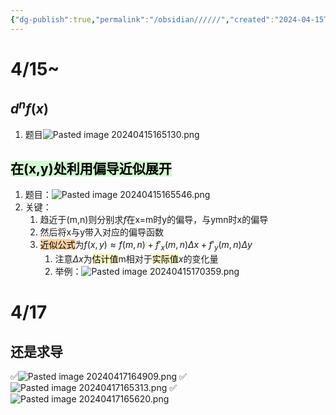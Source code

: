 ```yaml
---
{"dg-publish":true,"permalink":"/obsidian//////","created":"2024-04-15T16:50:09.812+08:00","updated":"2024-09-08T15:25:05.366+08:00"}
---
```


# 4/15~
## $d^nf(x)$ 
1. 题目![Pasted image 20240415165130.png](/img/user/obsidian/%E5%9B%BE%E7%89%87%E5%AF%84%E5%AD%98%E5%99%A8/Pasted%20image%2020240415165130.png)
## <mark style="background: #BBFABBA6;">在(x,y)处利用偏导近似展开</mark>
1. 题目：![Pasted image 20240415165546.png](/img/user/obsidian/%E5%9B%BE%E7%89%87%E5%AF%84%E5%AD%98%E5%99%A8/Pasted%20image%2020240415165546.png)
2. 关键：
	1. 趋近于(m,n)则分别求$f$在x=m时y的偏导，与ymn时x的偏导
	2. 然后将x与y带入对应的偏导函数
	3. <mark style="background: #FFB86CA6;">近似公式</mark>为$f(x,y)\approx f(m,n)+f'_x(m,n)\Delta x+f'_y(m,n)\Delta y$ 
		1. 注意$\Delta x$为<mark style="background: #FFF3A3A6;">估计值</mark>m相对于<mark style="background: #FFF3A3A6;">实际值</mark>$x$的变化量
		2. 举例：![Pasted image 20240415170359.png](/img/user/obsidian/%E5%9B%BE%E7%89%87%E5%AF%84%E5%AD%98%E5%99%A8/Pasted%20image%2020240415170359.png)
# 4/17
## 还是求导
✅![Pasted image 20240417164909.png](/img/user/obsidian/%E5%9B%BE%E7%89%87%E5%AF%84%E5%AD%98%E5%99%A8/Pasted%20image%2020240417164909.png)
✅![Pasted image 20240417165313.png](/img/user/obsidian/%E5%9B%BE%E7%89%87%E5%AF%84%E5%AD%98%E5%99%A8/Pasted%20image%2020240417165313.png)
✅![Pasted image 20240417165620.png](/img/user/obsidian/%E5%9B%BE%E7%89%87%E5%AF%84%E5%AD%98%E5%99%A8/Pasted%20image%2020240417165620.png)
